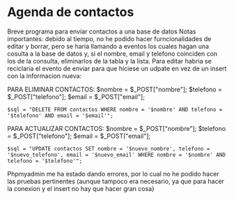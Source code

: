 # Agenda de contactos
Breve programa para enviar contactos a una base de datos
Notas importantes: debido al tiempo, no he podido hacer furncionalidades de editar y borrar, pero se haria llamando a eventos los cuales hagan una cosulta a la base de datos y, si el nombre, email y telefono coinciden con los de la consulta, eliminarlos de la tabla y la lista. Para editar habria se reciclaria el evento de enviar para que hiciese un udpate en vez de un insert con la informacion nueva:

PARA ELIMINAR CONTACTOS: 
    $nombre = $_POST["nombre"];
    $telefono = $_POST["telefono"];
    $email = $_POST["email"];

    $sql = "DELETE FROM contactos WHERE nombre = '$nombre' AND telefono = '$telefono' AND email = '$email'";
    
PARA ACTUALIZAR CONTACTOS:
    $nombre = $_POST["nombre"];
    $telefono = $_POST["telefono"];
    $email = $_POST["email"];

    $sql = "UPDATE contactos SET nombre = '$nuevo_nombre', telefono = '$nuevo_telefono', email = '$nuevo_email' WHERE nombre = '$nombre' AND telefono = '$telefono'";

Phpmyadmin me ha estado dando errores, por lo cual no he podido hacer las pruebas pertinentes (aunque tampoco era necesario, ya que para hacer la conexion y el insert no hay que hacer gran cosa)
